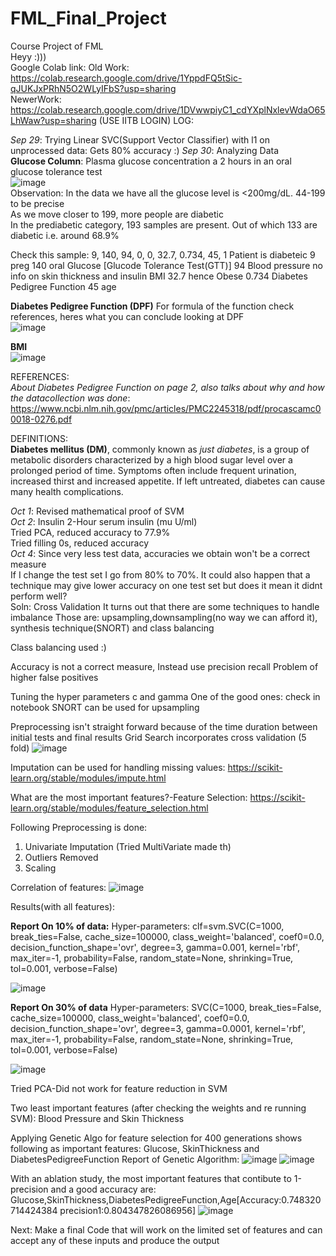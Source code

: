 # FML_Final_Project
Course Project of FML  
Heyy :)))  
Google Colab link: 
Old Work:  https://colab.research.google.com/drive/1YppdFQ5tSic-qJUKJxPRhN5O2WLyIFbS?usp=sharing  
NewerWork: https://colab.research.google.com/drive/1DVwwpiyC1_cdYXplNxlevWdaO65LhWaw?usp=sharing (USE IITB LOGIN)
LOG:

*Sep 29*: Trying Linear SVC(Support Vector Classifier) with l1 on unprocessed data: Gets 80% accuracy :)
*Sep 30*: Analyzing Data  
**Glucose Column**: Plasma glucose concentration a 2 hours in an oral glucose tolerance test  
![image](https://user-images.githubusercontent.com/88259695/135402142-d537f6c7-5567-4cff-b139-7b9553f2929c.png)   
Observation: In the data we have all the glucose level is <200mg/dL. 44-199 to be precise  
As we move closer to 199, more people are diabetic  
In the prediabetic category, 193 samples are present. Out of which 133 are diabetic i.e. around 68.9%  

Check this sample: 9,	140,	94,	0,	0,	32.7,	0.734,	45,	1
Patient is diabeteic
9 preg
140 oral Glucose [Glucode Tolerance Test(GTT)]
94 Blood pressure
no info on skin thickness and insulin
BMI 32.7 hence Obese
0.734 Diabetes Pedigree Function
45 age

**Diabetes Pedigree Function  (DPF)**
For formula of the function check references, heres what you can conclude looking at DPF  
![image](https://user-images.githubusercontent.com/88259695/135406674-f6406b53-f40d-4a47-80ba-aae90650066c.png)
  
  
**BMI**  
![image](https://user-images.githubusercontent.com/88259695/135403626-09b78e96-fcc2-44ac-9fab-4fae502d3bd4.png)

REFERENCES:  
*About Diabetes Pedigree Function on page 2, also talks about why and how the datacollection was done*: https://www.ncbi.nlm.nih.gov/pmc/articles/PMC2245318/pdf/procascamc00018-0276.pdf

DEFINITIONS:  
**Diabetes mellitus (DM)**, commonly known as _just diabetes_, is a group of metabolic disorders characterized by a high blood sugar level over a prolonged period of time. Symptoms often include frequent urination, increased thirst and increased appetite. If left untreated, diabetes can cause many health complications.


*Oct 1*: Revised mathematical proof of SVM  
*Oct 2*: Insulin 2-Hour serum insulin (mu U/ml)  
Tried PCA, reduced accuracy to 77.9%  
Tried filling 0s, reduced accuracy    
*Oct 4*: Since very less test data, accuracies we obtain won't be a correct measure  
If I change the test set I go from 80% to 70%. It could also happen that a technique may give lower accuracy on one test set but does it mean it didnt perform well?   
Soln: Cross Validation
It turns out that there are some techniques to handle imbalance
Those are: upsampling,downsampling(no way we can afford it), synthesis technique(SNORT) and class balancing

Class balancing used :)

Accuracy is not a correct measure, Instead use precision recall
Problem of higher false positives

Tuning the hyper parameters c and gamma
One of the good ones: check in notebook
SNORT can be used for upsampling

Preprocessing isn't straight forward because of the time duration between initial tests and final results
Grid Search incorporates cross validation (5 fold)
![image](https://user-images.githubusercontent.com/88259695/136698194-021a97d4-7ccd-4761-85b5-2cba041be00d.png)


Imputation can be used for handling missing values:
https://scikit-learn.org/stable/modules/impute.html


What are the most important features?-Feature Selection:
https://scikit-learn.org/stable/modules/feature_selection.html


Following Preprocessing is done:
1) Univariate Imputation (Tried MultiVariate made th)
2) Outliers Removed
3) Scaling


Correlation of features:
![image](https://user-images.githubusercontent.com/88259695/141613718-1a342507-3794-4b83-9f36-3afec1929e22.png)


Results(with all features):

**Report On 10% of data:**
Hyper-parameters:
clf=svm.SVC(C=1000, break_ties=False, cache_size=100000, class_weight='balanced',
    coef0=0.0, decision_function_shape='ovr', degree=3, gamma=0.001,
    kernel='rbf', max_iter=-1, probability=False, random_state=None,
    shrinking=True, tol=0.001, verbose=False)
    
![image](https://user-images.githubusercontent.com/88259695/141613775-915d8744-9ffd-4b9f-8d11-ecab38bf0041.png)

**Report On 30% of data**
Hyper-parameters:
SVC(C=1000, break_ties=False, cache_size=100000, class_weight='balanced',
    coef0=0.0, decision_function_shape='ovr', degree=3, gamma=0.0001,
    kernel='rbf', max_iter=-1, probability=False, random_state=None,
    shrinking=True, tol=0.001, verbose=False)

![image](https://user-images.githubusercontent.com/88259695/141614028-a891c282-ea12-4ad5-825e-4084d9d9376d.png)


Tried PCA-Did not work for feature reduction in SVM

Two least important features (after checking the weights and re running SVM):
Blood Pressure and Skin Thickness

Applying Genetic Algo for feature selection for 400 generations shows following as important features:
Glucose, SkinThickness and 	DiabetesPedigreeFunction
Report of Genetic Algorithm:
![image](https://user-images.githubusercontent.com/88259695/141613908-02961999-8e62-4c62-8a4e-7487a11336ee.png)
![image](https://user-images.githubusercontent.com/88259695/141613913-a42f11e3-8fa1-4875-8b06-96100533e0c0.png)


With an ablation study, the most important features that contibute to 1-precision and a good accuracy are: Glucose,SkinThickness,DiabetesPedigreeFunction,Age[Accuracy:0.748320714424384 precision1:0.804347826086956]
![image](https://user-images.githubusercontent.com/88259695/141643167-ee079edb-1247-4b48-b34a-7faffc0fad1b.png)

Next:
Make a final Code that will work on the limited set of features and can accept any of these inputs and produce the output
